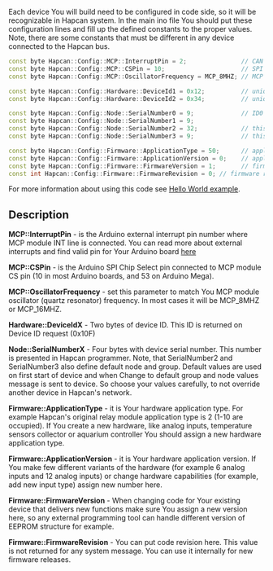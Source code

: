 Each device You will build need to be configured in code side, so it will be recognizable in Hapcan system. In the main ino file You should put these configuration lines and fill up the defined constants to the proper values. Note, there are some constants that must be different in any device connected to the Hapcan bus.

```C++
const byte Hapcan::Config::MCP::InterruptPin = 2;				// CAN module interrupt is connected to this pin (see https://www.arduino.cc/en/Reference/AttachInterrupt)
const byte Hapcan::Config::MCP::CSPin = 10;						// SPI CS pin
const byte Hapcan::Config::MCP::OscillatorFrequency = MCP_8MHZ;	// MCP oscillator frequency on MCP CAN module (or MCP_16MHz)

const byte Hapcan::Config::Hardware::DeviceId1 = 0x12;			// unique device identifier 1, change it
const byte Hapcan::Config::Hardware::DeviceId2 = 0x34;			// unique device identifier 2, change it

const byte Hapcan::Config::Node::SerialNumber0 = 9;				// ID0 serial number MSB
const byte Hapcan::Config::Node::SerialNumber1 = 9;
const byte Hapcan::Config::Node::SerialNumber2 = 32;			// this is also a default node
const byte Hapcan::Config::Node::SerialNumber3 = 9;				// this is also a default group

const byte Hapcan::Config::Firmware::ApplicationType = 50;		// application (hardware) type (such as button, relay, dimmer) 1-10 Hapcan modules, 102 - ethernet, 50 - Hapcanuino default device
const byte Hapcan::Config::Firmware::ApplicationVersion = 0;	// application (hardware) version, change this value each time You make some changes in device hardware
const byte Hapcan::Config::Firmware::FirmwareVersion = 1;		// firmware version
const int Hapcan::Config::Firmware::FirmwareRevision = 0; // firmware revision
```

For more information about using this code see [Hello World example](https://github.com/Onixarts/Hapcanuino/blob/master/examples/HelloWorld/HelloWorld.ino).

## Description

**MCP::InterruptPin** - is the Arduino external interrupt pin number where MCP module INT line is connected. You can read more about external interrupts and find valid pin for Your Arduino board [here](https://www.arduino.cc/en/Reference/AttachInterrupt)

**MCP::CSPin** - is the Arduino SPI Chip Select pin connected to MCP module CS pin (10 in most Arduino boards, and 53 on Arduino Mega).

**MCP::OscillatorFrequency** - set this parameter to match You MCP module oscillator (quartz resonator) frequency. In most cases it will be MCP_8MHZ or MCP_16MHZ.

**Hardware::DeviceIdX** - Two bytes of device ID. This ID is returned on Device ID request (0x10F)

**Node::SerialNumberX** - Four bytes with device serial number. This number is presented in Hapcan programmer. Note, that SerialNumber2 and SerialNumber3 also define default node and group. Default values are used on first start of device and when Change to default group and node values message is sent to device. So choose your values carefully, to not override another device in Hapcan's network. 

**Firmware::ApplicationType** - it is Your hardware application type. For example Hapcan's original relay module application type is 2 (1-10 are occupied). If You create a new hardware, like analog inputs, temperature sensors collector or aquarium controller You should assign a new hardware application type.

**Firmware::ApplicationVersion** - it is Your hardware application version. If You make few different variants of the hardware (for example 6 analog inputs and 12 analog inputs) or change hardware capabilities (for example, add new input type) assign new number here.

**Firmware::FirmwareVersion** - When changing code for Your existing device that delivers new functions make sure You assign a new version here, so any external programming tool can handle different version of EEPROM structure for example.

**Firmware::FirmwareRevision** - You can put code revision here. This value is not returned for any system message. You can use it internally for new firmware releases.
